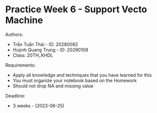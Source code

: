 # Practice Week 6 - Support Vecto Machine

Authors:
- Trần Tuấn Thái - ID: 20280082
- Huỳnh Quang Trung - ID: 20280108
- Class: 20TH_KHDL

Requirements:
- Apply all knowledge and techniques that you have learned for this
- You must organize your notebook based on the Homework
- Should not drop NA and missing value

Deadline:
- 3 weeks - (2023-06-25)
